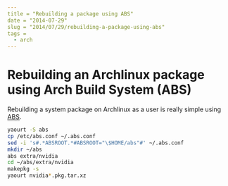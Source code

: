 ```yaml
---
title = "Rebuilding a package using ABS"
date = "2014-07-29"
slug = "2014/07/29/rebuilding-a-package-using-abs"
tags =
  - arch
---
```


# Rebuilding an Archlinux package using Arch Build System (ABS)

Rebuilding a system package on Archlinux as a user is really simple using
[ABS](https://wiki.archlinux.org/index.php/Arch_Build_System).

```sh
yaourt -S abs
cp /etc/abs.conf ~/.abs.conf
sed -i 's#.*ABSROOT.*#ABSROOT="\$HOME/abs"#' ~/.abs.conf
mkdir ~/abs
abs extra/nvidia
cd ~/abs/extra/nvidia
makepkg -s
yaourt nvidia*.pkg.tar.xz
```

